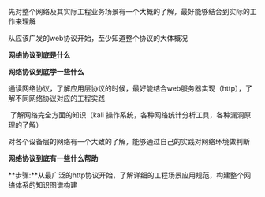 先对整个网络及其实际工程业务场景有一个大概的了解，最好能够结合到实际的工作来理解

从应该广发的web协议开始，至少知道整个协议的大体概况

**网络协议到底是什么**

**网络协议到底学一些什么**

​	通读网络协议，了解应用层协议的时候，最好能结合web服务器实现（http），了解不同网络协议对应的工程实践

​	了解网络完全方面的知识（kali 操作系统，各种网络统计分析工具，各种漏洞原理的了解）

​	对各个设备层的网络有一个大致的了解，能够通过自己的实践对网络环境做判断

**网络协议到底有一些什么帮助**

**步骤:**从最广泛的http协议开始，了解详细的工程场景应用规范，构建整个网络体系的知识图谱构建

